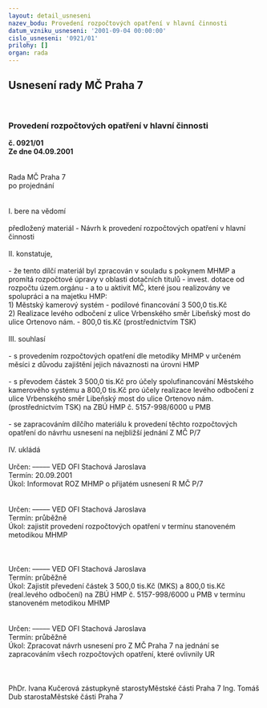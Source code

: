 ```yaml
---
layout: detail_usneseni
nazev_bodu: Provedení rozpočtových opatření v hlavní činnosti
datum_vzniku_usneseni: '2001-09-04 00:00:00'
cislo_usneseni: '0921/01'
prilohy: []
organ: rada
---
```

<div id="ucUsn_pList" class="usn">
	<span><h2>Usnesení rady MČ Praha 7 </h2>
<br></span><div class="standBody">
<span><h3>Provedení rozpočtových opatření v hlavní činnosti</h3></span><div class="center">
		<strong>č. 0921/01</strong><br>
	</div>
<div class="center">
		<strong>Ze dne 04.09.2001</strong><br><br>
	</div>
<br>Rada MČ Praha 7<br>po projednání<br><br><br>I.	bere na vědomí<br><br> předložený materiál - Návrh k provedení rozpočtových opatření v hlavní činnosti <br><br>II.	konstatuje,<br><br>- že tento dílčí materiál byl zpracován v souladu s pokynem MHMP a promítá rozpočtové úpravy v oblasti dotačních titulů - invest. dotace od rozpočtu územ.orgánu - a to u aktivit MČ, které jsou realizovány ve spolupráci a na majetku HMP:<br>1) Městský kamerový systém - podílové financování 3 500,0 tis.Kč<br>2) Realizace levého odbočení z ulice Vrbenského směr Libeňský most do ulice Ortenovo nám. - 800,0 tis.Kč (prostřednictvím TSK)<br><br>III.	souhlasí <br><br>- s provedením  rozpočtových opatření  dle metodiky MHMP v určeném měsíci z důvodu zajištění jejich návaznosti na úrovni HMP<br><br>- s převodem částek 3 500,0 tis.Kč pro účely spolufinancování Městského kamerového systému a 800,0 tis.Kč pro účely realizace levého odbočení z ulice Vrbenského směr Libeňský most do ulice Ortenovo nám.  (prostřednictvím TSK) na ZBÚ HMP č. 5157-998/6000 u PMB<br><br>- se zapracováním dílčího materiálu k provedení  těchto rozpočtových opatření do návrhu usnesení na nejbližší jednání Z MČ P/7 <br><br>IV.	ukládá <br><br> Určen:	–––––	VED OFI Stachová Jaroslava<br>Termín: 20.09.2001<br>Úkol:	Informovat ROZ MHMP o přijatém usnesení R MČ P/7 <br> <br><br> Určen:	–––––	VED OFI Stachová Jaroslava<br>Termín: průběžně<br>Úkol:	zajistit provedení rozpočtových opatření v termínu stanoveném metodikou MHMP<br> <br><br><br> Určen:	–––––	VED OFI Stachová Jaroslava<br>Termín: průběžně<br>Úkol:	Zajistit převedení částek 3 500,0 tis.Kč (MKS) a 800,0 tis.Kč (real.levého odbočení) na ZBÚ HMP č. 5157-998/6000 u PMB v termínu stanoveném metodikou MHMP<br> <br><br> Určen:	–––––	VED OFI Stachová Jaroslava<br>Termín: průběžně<br>Úkol:	Zpracovat návrh usnesení pro Z MČ  Praha 7 na jednání  se zapracováním všech rozpočtových opatření, které ovlivnily UR  <br> <br><br> 	<br>PhDr. Ivana Kučerová zástupkyně starostyMěstské části Praha 7	Ing. Tomáš Dub starostaMěstské části Praha 7<br>	<br><br>
</div>
</div>
